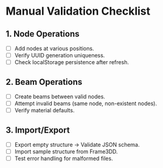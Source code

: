 # Manual Validation Checklist

## 1. Node Operations
- [ ] Add nodes at various positions.
- [ ] Verify UUID generation uniqueness.
- [ ] Check localStorage persistence after refresh.

## 2. Beam Operations
- [ ] Create beams between valid nodes.
- [ ] Attempt invalid beams (same node, non-existent nodes).
- [ ] Verify material defaults.

## 3. Import/Export
- [ ] Export empty structure → Validate JSON schema.
- [ ] Import sample structure from Frame3DD.
- [ ] Test error handling for malformed files.
